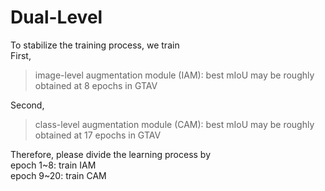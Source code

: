 # Dual-Level

To stabilize the training process, we train  
First, 
> image-level augmentation module (IAM): best mIoU may be roughly obtained at 8 epochs in GTAV  

Second, 
> class-level augmentation module (CAM): best mIoU may be roughly obtained at 17 epochs in GTAV

Therefore, please divide the learning process by  
epoch 1~8: train IAM  
epoch 9~20: train CAM
